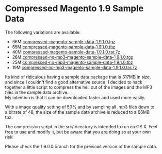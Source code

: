 # Compressed Magento 1.9 Sample Data

The following variations are available:

* 66M [compressed-magento-sample-data-1.9.1.0.tgz](https://raw.githubusercontent.com/Vinai/compressed-magento-sample-data/1.9.1.0/compressed-magento-sample-data-1.9.1.0.tgz)
* 65M [compressed-magento-sample-data-1.9.1.0.tbz](https://raw.githubusercontent.com/Vinai/compressed-magento-sample-data/1.9.1.0/compressed-magento-sample-data-1.9.1.0.tbz)
* 40M [compressed-magento-sample-data-1.9.1.0.tar.7z](https://raw.githubusercontent.com/Vinai/compressed-magento-sample-data/1.9.1.0/compressed-magento-sample-data-1.9.1.0.tar.7z)
* 26M [compressed-no-mp3-magento-sample-data-1.9.1.0.tgz](https://raw.githubusercontent.com/Vinai/compressed-magento-sample-data/1.9.1.0/compressed-no-mp3-magento-sample-data-1.9.1.0.tgz)
* 25M [compressed-no-mp3-magento-sample-data-1.9.1.0.tbz](https://raw.githubusercontent.com/Vinai/compressed-magento-sample-data/1.9.1.0/compressed-no-mp3-magento-sample-data-1.9.1.0.tbz)
* 19M [compressed-no-mp3-magento-sample-data-1.9.1.0.tar.7z](https://raw.githubusercontent.com/Vinai/compressed-magento-sample-data/1.9.1.0/compressed-no-mp3-magento-sample-data-1.9.1.0.tar.7z)

Its kind of ridiculous having a sample data package that is 317MB in size, and since I couldn't find
a good alternative source, I decided to hack together a little script to compress the hell out of the images and the MP3 files
in the sample data archive.  
My intention is that it can be downloaded faster and used more easily.

With a image quality setting of 50% and by sampling all .mp3 files down to a bitrate of 48, the size of the sample data archive is reduced to a 66MB tbz.

The compression script in the src/ directory is intended to run on OS X. Feel free to use and modify it, but be aware that you are doing so at your own risk!

Please check the 1.9.0.0 branch for the previous version of the sample data.
